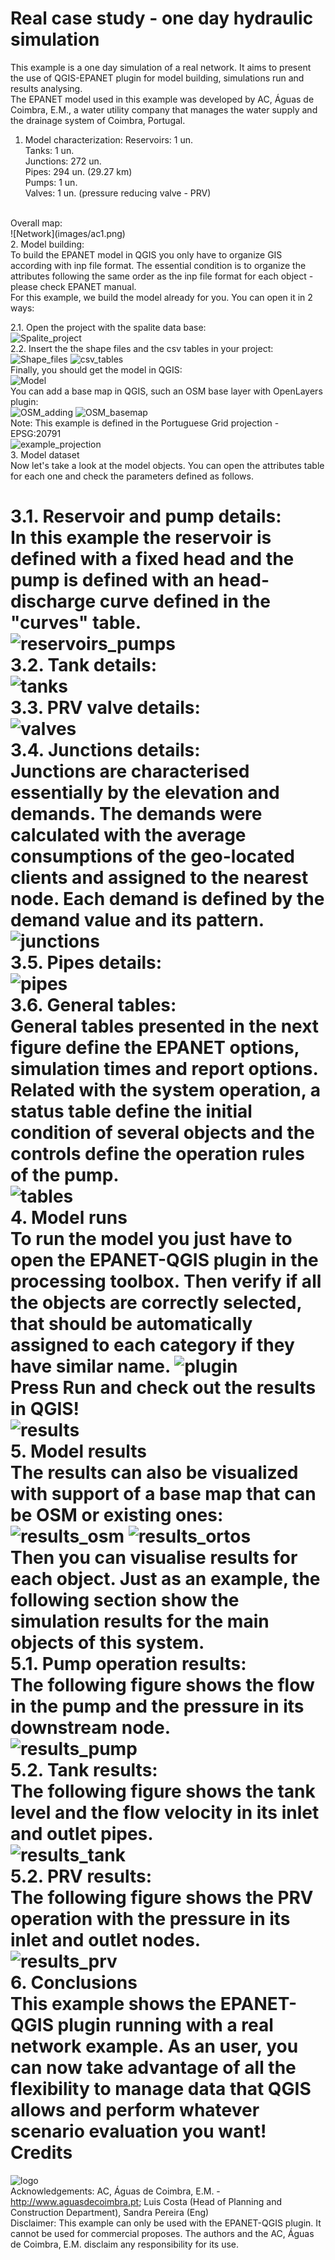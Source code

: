 Real case study - one day hydraulic simulation
========================================
This example is a one day simulation of a real network. It aims to present the use of QGIS-EPANET plugin for model building, simulations run and results analysing. <br>
The EPANET model used in this example was developed by AC, Águas de Coimbra, E.M., a water utility company that manages the water supply and the drainage system of Coimbra, Portugal.
 <br>
1. Model characterization:
Reservoirs: 1 un. <br>
Tanks: 1 un. <br>
Junctions: 272 un. <br>
Pipes: 294 un. (29.27 km) <br>
Pumps: 1 un. <br>
Valves: 1 un. (pressure reducing valve - PRV) <br>
 <br>
Overall map: <br>
![Network](images/ac1.png)
 <br>
2. Model building: <br>
To build the EPANET model in QGIS you only have to organize GIS according with inp file format. The essential condition is to organize the attributes following the same order as the inp file format for each object - please check EPANET manual. <br>
For this example, we build the model already for you. You can open it in 2 ways: <br>

2.1. Open the project with the spalite data base: <br>
![Spalite_project](images/ac2.png)
 <br>
2.2. Insert the the shape files and the csv tables in your project: <br>
![Shape_files](images/ac4.png)
![csv_tables](images/ac5.png)
 <br>
Finally, you should get the model in QGIS:  <br>
![Model](images/ac3.png)
 <br>
You can add a base map in QGIS, such an OSM base layer with OpenLayers plugin: <br>
![OSM_adding](images/ac7.png)
![OSM_basemap](images/ac8.png)
 <br>
Note: This example is defined in the Portuguese Grid projection - EPSG:20791  <br>
![example_projection](images/ac6.png)
 <br>
3. Model dataset <br>
Now let's take a look at the model objects. You can open the attributes table for each one and check the parameters defined as follows. <br>

3.1. Reservoir and pump details: <br>
In this example the reservoir is defined with a fixed head and the pump is defined with an head-discharge curve defined in the "curves" table. <br>
![reservoirs_pumps](images/ac9.png)
 <br>
3.2. Tank details: <br>
![tanks](images/ac10.png)
 <br>
3.3. PRV valve details: <br>
![valves](images/ac11.png)
 <br>
3.4. Junctions details: <br>
Junctions are characterised essentially by the elevation and demands. The demands were calculated with the average consumptions of the geo-located clients and assigned to the nearest node. Each demand is defined by the demand value and its pattern.
![junctions](images/ac12.png)
 <br>
3.5. Pipes details: <br>
![pipes](images/ac13.png)
 <br>
3.6. General tables: <br>
General tables presented in the next figure define the EPANET options, simulation times and report options. Related with the system operation, a status table define the initial condition of several objects and the controls define the operation rules of the pump. <br>
![tables](images/ac14.png)
 <br>
4. Model runs <br>
To run the model you just have to open the EPANET-QGIS plugin in the processing toolbox. Then verify if all the objects are correctly selected, that should be automatically assigned to each category if they have similar name.
![plugin](images/ac15.png)
 <br>
Press Run and check out the results in QGIS! <br>
![results](images/ac16.png)
 <br>
5. Model results <br>
The results can also be visualized with support of a base map that can be OSM or existing ones: <br>
![results_osm](images/ac17.png)
![results_ortos](images/ac18.png)
 <br>
Then you can visualise results for each object. Just as an example, the following section show the simulation results for the main objects of this system. <br>
5.1. Pump operation results: <br>
The following figure shows the flow in the pump and the pressure in its downstream node.  <br>
![results_pump](images/ac19.png)
 <br>
5.2. Tank results: <br>
The following figure shows the tank level and the flow velocity in its inlet and outlet pipes. <br> 
![results_tank](images/ac20.png)
 <br>
5.2. PRV results: <br>
The following figure shows the PRV operation with the pressure in its inlet and outlet nodes. <br>
![results_prv](images/ac21.png)
 <br>
6. Conclusions <br>
This example shows the EPANET-QGIS plugin running with a real network example. 
As an user, you can now take advantage of all the flexibility to manage data that QGIS allows and perform whatever scenario evaluation you want!
 <br>
Credits
=======
![logo](http://www.aguasdecoimbra.pt/templates/aguascoimbra/logo.png) <br>
Acknowledgements: AC, Águas de Coimbra, E.M. - http://www.aguasdecoimbra.pt; Luis Costa (Head of Planning and Construction Department), Sandra Pereira (Eng) <br>
Disclaimer: This example can only be used with the EPANET-QGIS plugin. It cannot be used for commercial proposes. The authors and the AC, Águas de Coimbra, E.M. disclaim any responsibility for its use.

